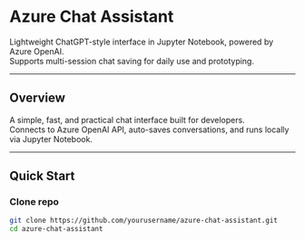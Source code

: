 # Azure Chat Assistant

Lightweight ChatGPT-style interface in Jupyter Notebook, powered by Azure OpenAI.  
Supports multi-session chat saving for daily use and prototyping.

---

## Overview

A simple, fast, and practical chat interface built for developers.  
Connects to Azure OpenAI API, auto-saves conversations, and runs locally via Jupyter Notebook.

---

## Quick Start

### Clone repo
```bash
git clone https://github.com/yourusername/azure-chat-assistant.git
cd azure-chat-assistant
